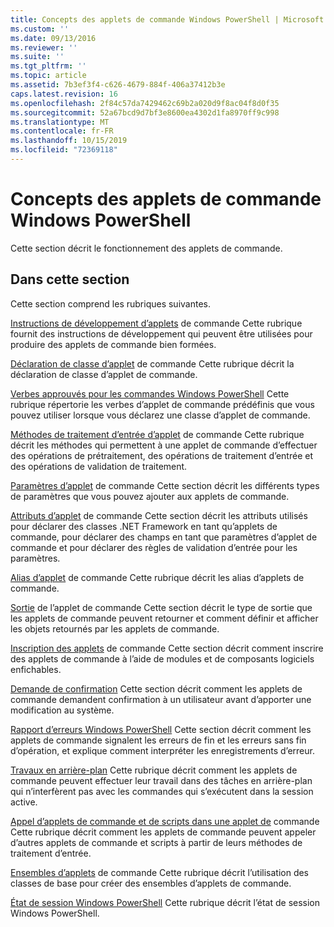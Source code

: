 ```yaml
---
title: Concepts des applets de commande Windows PowerShell | Microsoft Docs
ms.custom: ''
ms.date: 09/13/2016
ms.reviewer: ''
ms.suite: ''
ms.tgt_pltfrm: ''
ms.topic: article
ms.assetid: 7b3ef3f4-c626-4679-884f-406a37412b3e
caps.latest.revision: 16
ms.openlocfilehash: 2f84c57da7429462c69b2a020d9f8ac04f8d0f35
ms.sourcegitcommit: 52a67bcd9d7bf3e8600ea4302d1fa8970ff9c998
ms.translationtype: MT
ms.contentlocale: fr-FR
ms.lasthandoff: 10/15/2019
ms.locfileid: "72369118"
---
```

# <a name="windows-powershell-cmdlet-concepts"></a>Concepts des applets de commande Windows PowerShell

Cette section décrit le fonctionnement des applets de commande.

## <a name="in-this-section"></a>Dans cette section

Cette section comprend les rubriques suivantes.

[Instructions de développement d’applets](./cmdlet-development-guidelines.md) de commande Cette rubrique fournit des instructions de développement qui peuvent être utilisées pour produire des applets de commande bien formées.

[Déclaration de classe d’applet](./cmdlet-class-declaration.md) de commande Cette rubrique décrit la déclaration de classe d’applet de commande.

[Verbes approuvés pour les commandes Windows PowerShell](./approved-verbs-for-windows-powershell-commands.md) Cette rubrique répertorie les verbes d’applet de commande prédéfinis que vous pouvez utiliser lorsque vous déclarez une classe d’applet de commande.

[Méthodes de traitement d’entrée d’applet](./cmdlet-input-processing-methods.md) de commande Cette rubrique décrit les méthodes qui permettent à une applet de commande d’effectuer des opérations de prétraitement, des opérations de traitement d’entrée et des opérations de validation de traitement.

[Paramètres d’applet](./cmdlet-parameters.md) de commande Cette section décrit les différents types de paramètres que vous pouvez ajouter aux applets de commande.

[Attributs d’applet](./cmdlet-attributes.md) de commande Cette section décrit les attributs utilisés pour déclarer des classes .NET Framework en tant qu’applets de commande, pour déclarer des champs en tant que paramètres d’applet de commande et pour déclarer des règles de validation d’entrée pour les paramètres.

[Alias d’applet](./cmdlet-aliases.md) de commande Cette rubrique décrit les alias d’applets de commande.

[Sortie](./cmdlet-output.md) de l’applet de commande Cette section décrit le type de sortie que les applets de commande peuvent retourner et comment définir et afficher les objets retournés par les applets de commande.

[Inscription des applets](./modules-and-snap-ins.md) de commande Cette section décrit comment inscrire des applets de commande à l’aide de modules et de composants logiciels enfichables.

[Demande de confirmation](./requesting-confirmation-from-cmdlets.md) Cette section décrit comment les applets de commande demandent confirmation à un utilisateur avant d’apporter une modification au système.

[Rapport d’erreurs Windows PowerShell](./error-reporting-concepts.md) Cette section décrit comment les applets de commande signalent les erreurs de fin et les erreurs sans fin d’opération, et explique comment interpréter les enregistrements d’erreur.

[Travaux en arrière-plan](./background-jobs.md) Cette rubrique décrit comment les applets de commande peuvent effectuer leur travail dans des tâches en arrière-plan qui n’interfèrent pas avec les commandes qui s’exécutent dans la session active.

[Appel d’applets de commande et de scripts dans une applet de](./invoking-cmdlets-and-scripts-within-a-cmdlet.md) commande Cette rubrique décrit comment les applets de commande peuvent appeler d’autres applets de commande et scripts à partir de leurs méthodes de traitement d’entrée.

[Ensembles d’applets](./cmdlet-sets.md) de commande Cette rubrique décrit l’utilisation des classes de base pour créer des ensembles d’applets de commande.

[État de session Windows PowerShell](./windows-powershell-session-state.md) Cette rubrique décrit l’état de session Windows PowerShell.
